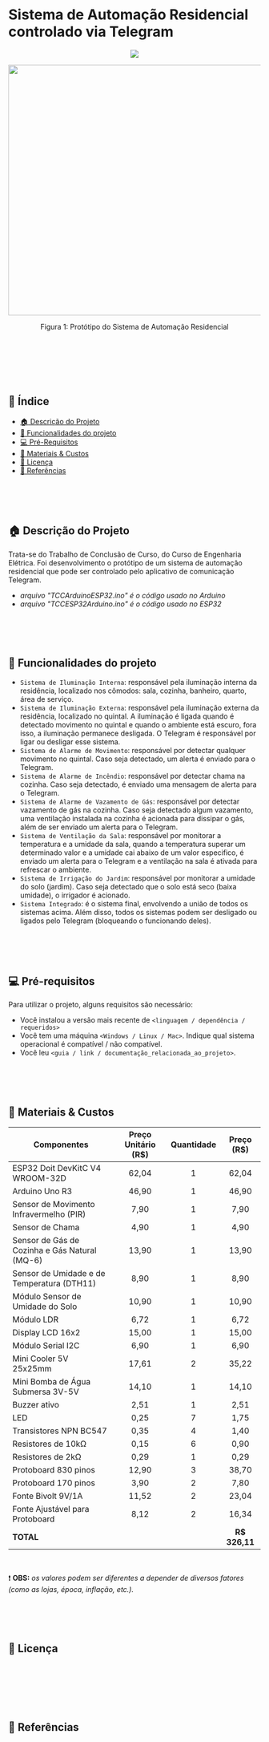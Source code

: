 # Sistema de Automação Residencial controlado via Telegram

<p align="center">
  <img src="http://img.shields.io/static/v1?label=STATUS&message=ANDAMENTO&color=GREEN&style=for-the-badge"/>
</p>

<p align="center">
  <img src="https://github.com/user-attachments/assets/9d1d2e78-9b45-4ee9-9de9-100d98b397a6" width="650" height="500"/>
</p>
<p align="center">Figura 1: Protótipo do Sistema de Automação Residencial</p>
<br><br><br><br><br>


## :round_pushpin: Índice 
* [:house: Descrição do Projeto](#house-descrição-do-projeto)
* [:hammer: Funcionalidades do projeto](#hammer-funcionalidades-do-projeto)
* [:computer: Pré-Requisitos](#computer-pré-requisitos)
* [:toolbox: Materiais & Custos](#toolbox-materiais--custos)
* [:memo: Licença](#memo-licença)
* [:bookmark_tabs: Referências](#bookmark_tabs-referências)
<br><br><br><br><br>





## :house: Descrição do Projeto
Trata-se do Trabalho de Conclusão de Curso, do Curso de Engenharia Elétrica. Foi desenvolvimento o protótipo de um sistema de automação residencial que pode ser controlado pelo aplicativo de comunicação Telegram.
- *arquivo "TCCArduinoESP32.ino" é o código usado no Arduino*
- *arquivo "TCCESP32Arduino.ino" é o código usado no ESP32*
<br><br><br><br><br>



## :hammer: Funcionalidades do projeto

- `Sistema de Iluminação Interna`: responsável pela iluminação interna da residência, localizado nos cômodos: sala, cozinha, banheiro, quarto, área de serviço.
- `Sistema de Iluminação Externa`: responsável pela iluminação externa da residência, localizado no quintal. A iluminação é ligada quando é detectado movimento no quintal e quando o ambiente está escuro, fora isso, a iluminação permanece desligada. O Telegram é responsável por ligar ou desligar esse sistema.
- `Sistema de Alarme de Movimento`: responsável por detectar qualquer movimento no quintal. Caso seja detectado, um alerta é enviado para o Telegram.
- `Sistema de Alarme de Incêndio`: responsável por detectar chama na cozinha. Caso seja detectado, é enviado uma mensagem de alerta para o Telegram.
- `Sistema de Alarme de Vazamento de Gás`: responsável por detectar vazamento de gás na cozinha. Caso seja detectado algum vazamento, uma ventilação instalada na cozinha é acionada para dissipar o gás, além de ser enviado um alerta para o Telegram. 
- `Sistema de Ventilação da Sala`: responsável por monitorar a temperatura e a umidade da sala, quando a temperatura superar um determinado valor e a umidade cai abaixo de um valor especifico, é enviado um alerta para o Telegram e a ventilação na sala é ativada para refrescar o ambiente.
- `Sistema de Irrigação do Jardim`: responsável por monitorar a umidade do solo (jardim). Caso seja detectado que o solo está seco (baixa umidade), o irrigador é acionado.
- `Sistema Integrado`: é o sistema final, envolvendo a união de todos os sistemas acima. Além disso, todos os sistemas podem ser desligado ou ligados pelo Telegram (bloqueando o funcionando deles).
<br><br><br><br><br>



## :computer: Pré-requisitos

Para utilizar o projeto, alguns requisitos são necessário:

- Você instalou a versão mais recente de `<linguagem / dependência / requeridos>`
- Você tem uma máquina `<Windows / Linux / Mac>`. Indique qual sistema operacional é compatível / não compatível.
- Você leu `<guia / link / documentação_relacionada_ao_projeto>`.
<br><br><br><br><br>



## :toolbox: Materiais & Custos
| Componentes | Preço Unitário (R$) | Quantidade | Preço (R$) |
|----------|:----------:|:----------:|:----------:|
| ESP32 Doit DevKitC V4 WROOM-32D  | 62,04 | 1 | 62,04 |
| Arduino Uno R3  | 46,90 | 1 | 46,90 |
| Sensor de Movimento Infravermelho  (PIR)  | 7,90 | 1 | 7,90 |
| Sensor de Chama  | 4,90 | 1 | 4,90 |
| Sensor de Gás de Cozinha e Gás Natural (MQ-6)  | 13,90 | 1 | 13,90 |
| Sensor de Umidade e de Temperatura (DTH11)  | 8,90 | 1 | 8,90 |
| Módulo Sensor de Umidade do Solo  | 10,90 | 1 | 10,90 |
| Módulo LDR | 6,72 | 1 | 6,72 |
| Display LCD 16x2 | 15,00 | 1 | 15,00 |
| Módulo Serial I2C | 6,90 | 1 | 6,90 |
| Mini Cooler 5V 25x25mm  | 17,61 | 2 | 35,22 |
| Mini Bomba de Água Submersa 3V-5V | 14,10 | 1 | 14,10 |
| Buzzer ativo | 2,51 | 1 | 2,51 |
| LED | 0,25 | 7 | 1,75 |
| Transistores NPN BC547 | 0,35 | 4 | 1,40 |
| Resistores de 10kΩ | 0,15 | 6 | 0,90 |
| Resistores de 2kΩ | 0,29 | 1 | 0,29 |
| Protoboard 830 pinos | 12,90 | 3 | 38,70 |
| Protoboard 170 pinos | 3,90 | 2 | 7,80 |
| Fonte Bivolt 9V/1A | 11,52 | 2 | 23,04 |
| Fonte Ajustável para Protoboard | 8,12 | 2 | 16,34 |
| **TOTAL**              ||| **R$ 326,11** |
<br>

:exclamation: **OBS:** *os valores podem ser diferentes a depender de diversos fatores (como as lojas, época, inflação, etc.).*
<br><br><br><br><br>



## :memo: Licença
<br><br><br><br><br>



## :bookmark_tabs: Referências
